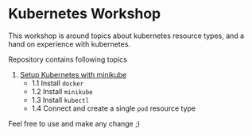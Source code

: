 # Kubernetes Workshop
This workshop is around topics about
kubernetes resource types, and a
hand on experience with kubernetes.

Repository contains following topics

1. [Setup Kubernetes with minikube](./1-setup/README.md)
    - 1.1 Install `docker`
    - 1.2 Install `minikube`
    - 1.3 Install `kubectl`
    - 1.4 Connect and create a single `pod` resource type
 
Feel free to use and make any change ;)

